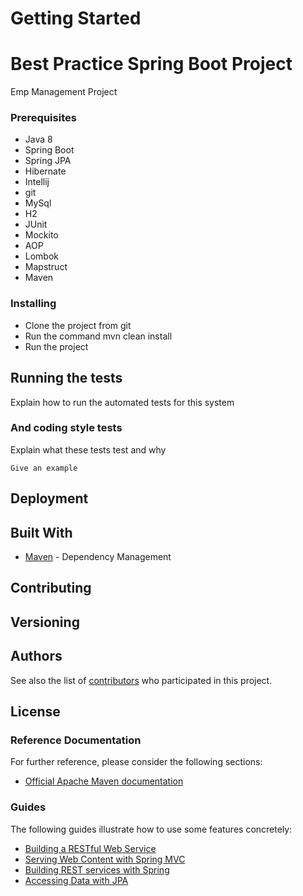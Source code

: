 # Getting Started 

# Best Practice Spring Boot Project

 Emp Management Project



### Prerequisites

* Java 8
* Spring Boot
* Spring JPA
* Hibernate
* Intellij
* git 
* MySql
* H2
* JUnit
* Mockito
* AOP
* Lombok
* Mapstruct
* Maven


### Installing

* Clone the project from git 
* Run the command  mvn clean install
* Run the project 

## Running the tests

Explain how to run the automated tests for this system


### And coding style tests

Explain what these tests test and why

```
Give an example
```

## Deployment



## Built With

* [Maven](https://maven.apache.org/) - Dependency Management

## Contributing
 

## Versioning


## Authors
 

See also the list of [contributors](https://github.com/your/project/contributors) who participated in this project.

## License
 

### Reference Documentation
For further reference, please consider the following sections:

* [Official Apache Maven documentation](https://maven.apache.org/guides/index.html)

### Guides
The following guides illustrate how to use some features concretely:

* [Building a RESTful Web Service](https://spring.io/guides/gs/rest-service/)
* [Serving Web Content with Spring MVC](https://spring.io/guides/gs/serving-web-content/)
* [Building REST services with Spring](https://spring.io/guides/tutorials/bookmarks/)
* [Accessing Data with JPA](https://spring.io/guides/gs/accessing-data-jpa/)

